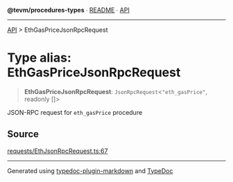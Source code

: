 **@tevm/procedures-types** ∙ [README](../README.md) ∙ [API](../API.md)

***

[API](../API.md) > EthGasPriceJsonRpcRequest

# Type alias: EthGasPriceJsonRpcRequest

> **EthGasPriceJsonRpcRequest**: `JsonRpcRequest`\<`"eth_gasPrice"`, readonly []\>

JSON-RPC request for `eth_gasPrice` procedure

## Source

[requests/EthJsonRpcRequest.ts:67](https://github.com/evmts/tevm-monorepo/blob/main/packages/procedures-spec/src/requests/EthJsonRpcRequest.ts#L67)

***
Generated using [typedoc-plugin-markdown](https://www.npmjs.com/package/typedoc-plugin-markdown) and [TypeDoc](https://typedoc.org/)
